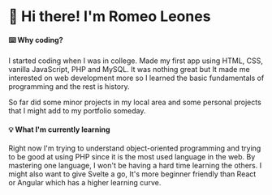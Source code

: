 # 👋 Hi there! I'm Romeo Leones

#### ⌨️ Why coding?
I started coding when I was in college. Made my first app using HTML, CSS, vanilla JavaScript, PHP and MySQL. It was nothing great but It made me interested on web development more so I learned the basic fundamentals of programming and the rest is history.

So far did some minor projects in my local area and some personal projects that I might add to my portfolio someday. 

#### 💡 What I'm currently learning
Right now I'm trying to understand object-oriented programming and trying to be good at using PHP since it is the most used language in the web. By mastering one language, I won't be having a hard time learning the others. I might also want to give Svelte a go, It's more beginner friendly than React or Angular which has a higher learning curve.


 
